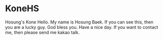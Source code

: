 # KoneHS
Hosung's Kone
Hello. My name is Hosung Baek.
If you can see this, then you are a lucky guy.
God bless you.
Have a nice day.
If you want to contact me, then please send me kakao talk.
